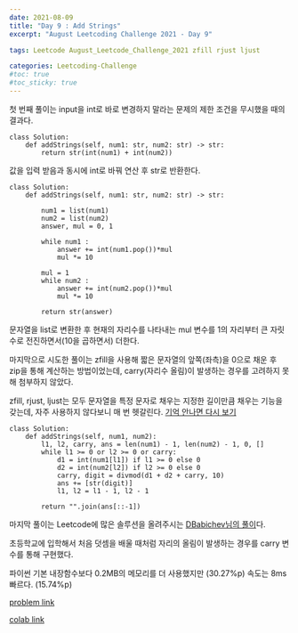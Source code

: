 ```yaml
---
date: 2021-08-09
title: "Day 9 : Add Strings"
excerpt: "August Leetcoding Challenge 2021 - Day 9"

tags: Leetcode August_Leetcode_Challenge_2021 zfill rjust ljust

categories: Leetcoding-Challenge
#toc: true
#toc_sticky: true
---
```


첫 번째 풀이는 input을 int로 바로 변경하지 말라는 문제의 제한 조건을 무시했을 때의 결과다.

```
class Solution:
    def addStrings(self, num1: str, num2: str) -> str:
        return str(int(num1) + int(num2))
```
값을 입력 받음과 동시에 int로 바꿔 연산 후 str로 반환한다.


```
class Solution:
    def addStrings(self, num1: str, num2: str) -> str:
        
        num1 = list(num1)
        num2 = list(num2)
        answer, mul = 0, 1
        
        while num1 :
            answer += int(num1.pop())*mul
            mul *= 10
            
        mul = 1
        while num2 :
            answer += int(num2.pop())*mul
            mul *= 10
            
        return str(answer)
```
문자열을 list로 변환한 후 현재의 자리수를 나타내는 mul 변수를 1의 자리부터 큰 자릿수로 전진하면서(10을 곱하면서) 더한다.

마지막으로 시도한 풀이는 zfill을 사용해 짧은 문자열의 앞쪽(좌측)을 0으로 채운 후 zip을 통해 계산하는 방법이었는데, carry(자리수 올림)이 발생하는 경우를 고려하지 못해 첨부하지 않았다.

zfill, rjust, ljust는 모두 문자열을 특정 문자로 채우는 지정한 길이만큼 채우는 기능을 갖는데, 자주 사용하지 않다보니 매 번 헷갈린다. [기억 안나면 다시 보기](https://m.blog.naver.com/wideeyed/221528194867)

```
class Solution:
    def addStrings(self, num1, num2):
        l1, l2, carry, ans = len(num1) - 1, len(num2) - 1, 0, []
        while l1 >= 0 or l2 >= 0 or carry:
            d1 = int(num1[l1]) if l1 >= 0 else 0
            d2 = int(num2[l2]) if l2 >= 0 else 0
            carry, digit = divmod(d1 + d2 + carry, 10)
            ans += [str(digit)]
            l1, l2 = l1 - 1, l2 - 1
        
        return "".join(ans[::-1])
```
마지막 풀이는 Leetcode에 많은 솔루션을 올려주시는 [DBabichev님의 풀이](https://leetcode.com/problems/add-strings/discuss/1392783/Python-schoolbook-summation-explained)다.

초등학교에 입학해서 처음 덧셈을 배울 때처럼 자리의 올림이 발생하는 경우를 carry 변수를 통해 구현했다.

파이썬 기본 내장함수보다 0.2MB의 메모리를 더 사용했지만 (30.27%p) 속도는 8ms 빠르다. (15.74%p)

<script src="https://gist.github.com/1cg2cg3cg/3a8bd7a5601b466c2bd450e6b75eda54.js"></script>

[problem link](https://leetcode.com/problems/add-strings/)

[colab link](https://colab.research.google.com/drive/1zqmTyPIoFchKPy53kEKss9Eq8VjtH8Vr#scrollTo=3Kp8Pum_zcPR)
